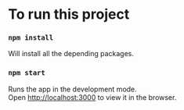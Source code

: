 # To run this project

### `npm install`

Will install all the depending packages.

### `npm start`

Runs the app in the development mode.\
Open [http://localhost:3000](http://localhost:3000) to view it in the browser.
